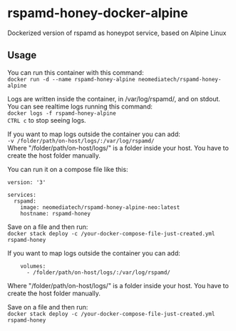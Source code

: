 # rspamd-honey-docker-alpine
Dockerized version of rspamd as honeypot service, based on Alpine Linux

## Usage
You can run this container with this command:  
`docker run -d --name rspamd-honey-alpine neomediatech/rspamd-honey-alpine`  

Logs are written inside the container, in /var/log/rspamd/, and on stdout. You can see realtime logs running this command:  
`docker logs -f rspamd-honey-alpine`  
`CTRL c` to stop seeing logs.  

If you want to map logs outside the container you can add:  
`-v /folder/path/on-host/logs/:/var/log/rspamd/`  
Where "/folder/path/on-host/logs/" is a folder inside your host. You have to create the host folder manually.  

You can run it on a compose file like this:  

```
version: '3'  

services:  
  rspamd:  
    image: neomediatech/rspamd-honey-alpine-neo:latest  
    hostname: rspamd-honey  
```
Save on a file and then run:  
`docker stack deploy -c /your-docker-compose-file-just-created.yml rspamd-honey`

If you want to map logs outside the container you can add:  
```
    volumes:
      - /folder/path/on-host/logs/:/var/log/rspamd/
```
Where "/folder/path/on-host/logs/" is a folder inside your host. You have to create the host folder manually.

Save on a file and then run:  
`docker stack deploy -c /your-docker-compose-file-just-created.yml rspamd-honey`  

